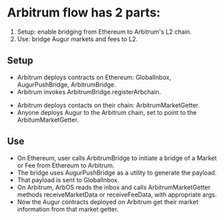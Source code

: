 # Arbitrum flow has 2 parts:

1. Setup: enable bridging from Ethereum to Arbitrum's L2 chain.
2. Use: bridge Augur markets and fees to L2.

## Setup

+ Arbitrum deploys contracts on Ethereum: GlobalInbox, AugurPushBridge, ArbitrumBridge.
+ Arbitrum invokes ArbitrumBridge.registerArbchain.
* Arbitrum deploys contacts on their chain: ArbitrumMarketGetter.
* Anyone deploys Augur to the Arbitrum chain, set to point to the ArbitumMarketGetter.

##  Use

* On Ethereum, user calls ArbitrumBridge to initiate a bridge of a Market or Fee from Ethereum to Arbitrum.
* The bridge uses AugurPushBridge as a utility to generate the payload.
* That payload is sent to GlobalInbox.
* On Arbitrum, ArbOS reads the inbox and calls ArbitrumMarketGetter methods receiveMarketData or receiveFeeData, with appropriate args.
* Now the Augur contracts deployed on Arbitrum get their market information from that market getter.
